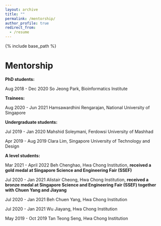 ```yaml
---
layout: archive
title: ""
permalink: /mentorship/
author_profile: true
redirect_from:
  - /resume
---
```


{% include base_path %}

Mentorship
=====

**PhD students:**

Aug 2018 - Dec 2020		So Jeong Park, Bioinformatics Institute		

**Trainees:**

Aug 2020 - Jun 2021		Hamsawardhini Rengarajan, National University of Singapore			

**Undergraduate students:**

Jul   2019 - Jan  2020	Mahshid Soleymani, Ferdowsi University of Mashhad
			
Apr 2019 - Aug 2019		Clara Lim, Singapore University of Technology and Design 		
 	
**A level students:**

Mar  2021 - April 2022		Beh Chenghao, Hwa Chong Institution, **received a gold medal at Singapore Science and Engineering Fair (SSEF)**	
			
Jul    2020 - Jan 2021		Alistair Cheong, Hwa Chong Institution, **received a bronze medal at Singapore Science 	and Engineering Fair (SSEF) together with Chuen Yang and Jiayang**	

Jul    2020 - Jan 2021		Beh Chuen Yang, Hwa Chong Institution	
			
Jul    2020 - Jan 2021		Wu Jiayang, Hwa Chong Institution	
				
May 2019 - Oct 2019		Tan Teong Seng, Hwa Chong Institution	